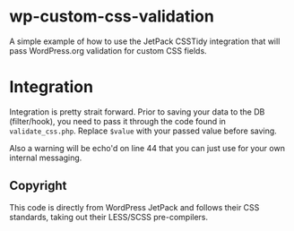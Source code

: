 # wp-custom-css-validation
A simple example of how to use the JetPack CSSTidy integration that will pass WordPress.org validation for custom CSS fields.

# Integration
Integration is pretty strait forward. Prior to saving your data to the DB (filter/hook), you need to pass it through the code found in `validate_css.php`. Replace `$value` with your passed value before saving.

Also a warning will be echo'd on line 44 that you can just use for your own internal messaging.

## Copyright
This code is directly from WordPress JetPack and follows their CSS standards, taking out their LESS/SCSS pre-compilers.